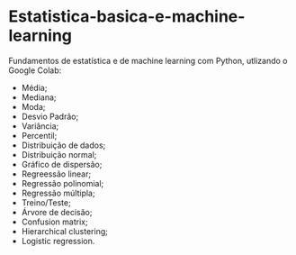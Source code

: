 # Estatistica-basica-e-machine-learning
Fundamentos de estatística e de machine learning com Python, utlizando o Google Colab:
- Média;
- Mediana;
- Moda;
- Desvio Padrão;
- Variância;
- Percentil;
- Distribuição de dados;
- Distribuição normal;
- Gráfico de dispersão;
- Regreessão linear;
- Regressão polinomial;
- Regressão múltipla;
- Treino/Teste;
- Árvore de decisão;
- Confusion matrix;
- Hierarchical clustering;
- Logistic regression.
